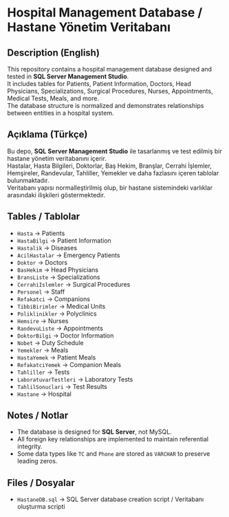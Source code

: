 # Hospital Management Database / Hastane Yönetim Veritabanı

## Description (English)
This repository contains a hospital management database designed and tested in **SQL Server Management Studio**.  
It includes tables for Patients, Patient Information, Doctors, Head Physicians, Specializations, Surgical Procedures, Nurses, Appointments, Medical Tests, Meals, and more.  
The database structure is normalized and demonstrates relationships between entities in a hospital system.

## Açıklama (Türkçe)
Bu depo, **SQL Server Management Studio** ile tasarlanmış ve test edilmiş bir hastane yönetim veritabanını içerir.  
Hastalar, Hasta Bilgileri, Doktorlar, Baş Hekim, Branşlar, Cerrahi İşlemler, Hemşireler, Randevular, Tahliller, Yemekler ve daha fazlasını içeren tablolar bulunmaktadır.  
Veritabanı yapısı normalleştirilmiş olup, bir hastane sistemindeki varlıklar arasındaki ilişkileri göstermektedir.

## Tables / Tablolar
- `Hasta` → Patients
- `HastaBilgi` → Patient Information
- `Hastalik` → Diseases
- `AcilHastalar` → Emergency Patients
- `Doktor` → Doctors
- `BasHekim` → Head Physicians
- `BransListe` → Specializations
- `CerrahiIslemler` → Surgical Procedures
- `Personel` → Staff
- `Refakatci` → Companions
- `TibbiBirimler` → Medical Units
- `Poliklinikler` → Polyclinics
- `Hemsire` → Nurses
- `RandevuListe` → Appointments
- `DoktorBilgi` → Doctor Information
- `Nobet` → Duty Schedule
- `Yemekler` → Meals
- `HastaYemek` → Patient Meals
- `RefakatciYemek` → Companion Meals
- `Tahliller` → Tests
- `LaboratuvarTestleri` → Laboratory Tests
- `TahlilSonuclari` → Test Results
- `Hastane` → Hospital

## Notes / Notlar
- The database is designed for **SQL Server**, not MySQL.  
- All foreign key relationships are implemented to maintain referential integrity.  
- Some data types like `TC` and `Phone` are stored as `VARCHAR` to preserve leading zeros.

## Files / Dosyalar
- `HastaneDB.sql` → SQL Server database creation script / Veritabanı oluşturma scripti
